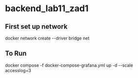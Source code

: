 # backend_lab11_zad1
## First set up network
docker network create --driver bridge net
## To Run
docker compose -f docker-compose-grafana.yml up -d --scale accesslog=3
